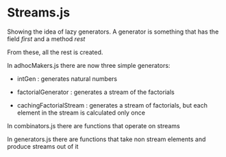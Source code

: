 # Streams.js #

Showing the idea of lazy generators. 
A generator is something that has the field *first* and a method *rest*

From these, all the rest is created.

In adhocMakers.js there are now three simple generators:

-  intGen :  generates natural numbers 

- factorialGenerator : generates a stream of the factorials

- cachingFactorialStream : generates a stream of factorials, but each element in the stream is calculated only once



In combinators.js there are functions that operate on streams

In generators.js there are functions that take non stream elements and produce streams out of it